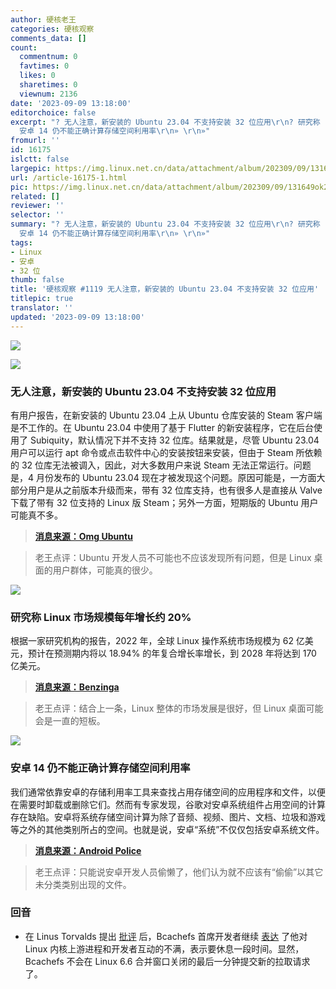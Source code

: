 ```yaml
---
author: 硬核老王
categories: 硬核观察
comments_data: []
count:
  commentnum: 0
  favtimes: 0
  likes: 0
  sharetimes: 0
  viewnum: 2136
date: '2023-09-09 13:18:00'
editorchoice: false
excerpt: "? 无人注意，新安装的 Ubuntu 23.04 不支持安装 32 位应用\r\n? 研究称 Linux 市场规模每年增长约 20%\r\n?
  安卓 14 仍不能正确计算存储空间利用率\r\n» \r\n»"
fromurl: ''
id: 16175
islctt: false
largepic: https://img.linux.net.cn/data/attachment/album/202309/09/131649ok22hkka525a5am2.jpg
url: /article-16175-1.html
pic: https://img.linux.net.cn/data/attachment/album/202309/09/131649ok22hkka525a5am2.jpg.thumb.jpg
related: []
reviewer: ''
selector: ''
summary: "? 无人注意，新安装的 Ubuntu 23.04 不支持安装 32 位应用\r\n? 研究称 Linux 市场规模每年增长约 20%\r\n?
  安卓 14 仍不能正确计算存储空间利用率\r\n» \r\n»"
tags:
- Linux
- 安卓
- 32 位
thumb: false
title: '硬核观察 #1119 无人注意，新安装的 Ubuntu 23.04 不支持安装 32 位应用'
titlepic: true
translator: ''
updated: '2023-09-09 13:18:00'
---
```


![](https://img.linux.net.cn/data/attachment/album/202309/09/131649ok22hkka525a5am2.jpg)


![](https://img.linux.net.cn/data/attachment/album/202309/09/131702zbbm9ad5u4f4sqd5.jpg)


### 无人注意，新安装的 Ubuntu 23.04 不支持安装 32 位应用


有用户报告，在新安装的 Ubuntu 23.04 上从 Ubuntu 仓库安装的 Steam 客户端是不工作的。在 Ubuntu 23.04 中使用了基于 Flutter 的新安装程序，它在后台使用了 Subiquity，默认情况下并不支持 32 位库。结果就是，尽管 Ubuntu 23.04 用户可以运行 apt 命令或点击软件中心的安装按钮来安装，但由于 Steam 所依赖的 32 位库无法被调入，因此，对大多数用户来说 Steam 无法正常运行。问题是，4 月份发布的 Ubuntu 23.04 现在才被发现这个问题。原因可能是，一方面大部分用户是从之前版本升级而来，带有 32 位库支持，也有很多人是直接从 Valve 下载了带有 32 位支持的 Linux 版 Steam；另外一方面，短期版的 Ubuntu 用户可能真不多。



> 
> **[消息来源：Omg Ubuntu](https://www.omgubuntu.co.uk/2023/08/ubuntu-23-04-broke-32-bit-support)**
> 
> 
> 



> 
> 老王点评：Ubuntu 开发人员不可能也不应该发现所有问题，但是 Linux 桌面的用户群体，可能真的很少。
> 
> 
> 


![](https://img.linux.net.cn/data/attachment/album/202309/09/131716lur7q2z81y32rd88.jpg)


### 研究称 Linux 市场规模每年增长约 20%


根据一家研究机构的报告，2022 年，全球 Linux 操作系统市场规模为 62 亿美元，预计在预测期内将以 18.94% 的年复合增长率增长，到 2028 年将达到 170 亿美元。



> 
> **[消息来源：Benzinga](https://www.benzinga.com/pressreleases/23/09/34345827/2023-linux-operating-system-market-is-booming-worldwide-industry-research-report)**
> 
> 
> 



> 
> 老王点评：结合上一条，Linux 整体的市场发展是很好，但 Linux 桌面可能会是一直的短板。
> 
> 
> 


![](https://img.linux.net.cn/data/attachment/album/202309/09/131733rvn1o6k69kkai2zt.jpg)


### 安卓 14 仍不能正确计算存储空间利用率


我们通常依靠安卓的存储利用率工具来查找占用存储空间的应用程序和文件，以便在需要时卸载或删除它们。然而有专家发现，谷歌对安卓系统组件占用空间的计算存在缺陷。安卓将系统存储空间计算为除了音频、视频、图片、文档、垃圾和游戏等之外的其他类别所占的空间。也就是说，安卓“系统”不仅仅包括安卓系统文件。



> 
> **[消息来源：Android Police](https://www.androidpolice.com/android-14-device-storage-utilization-miscalculation/)**
> 
> 
> 



> 
> 老王点评：只能说安卓开发人员偷懒了，他们认为就不应该有“偷偷”以其它未分类类别出现的文件。
> 
> 
> 


### 回音


* 在 Linus Torvalds 提出 [批评](/article-16172-1.html) 后，Bcachefs 首席开发者继续 [表达](https://www.phoronix.com/news/Bcachefs-Delayed-Linux-6.6) 了他对 Linux 内核上游进程和开发者互动的不满，表示要休息一段时间。显然，Bcachefs 不会在 Linux 6.6 合并窗口关闭的最后一分钟提交新的拉取请求了。